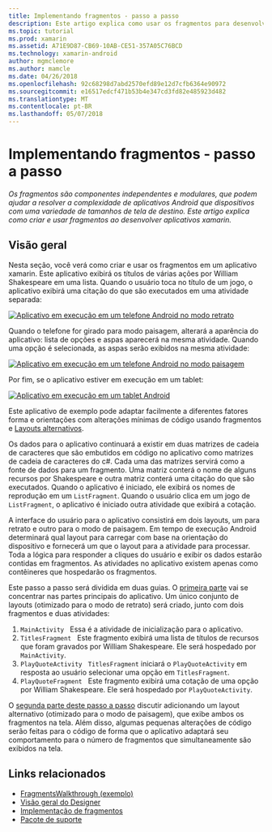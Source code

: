 ```yaml
---
title: Implementando fragmentos - passo a passo
description: Este artigo explica como usar os fragmentos para desenvolver aplicativos xamarin.
ms.topic: tutorial
ms.prod: xamarin
ms.assetid: A71E9D87-CB69-10AB-CE51-357A05C76BCD
ms.technology: xamarin-android
author: mgmclemore
ms.author: mamcle
ms.date: 04/26/2018
ms.openlocfilehash: 92c68298d7abd2570efd89e12d7cfb6364e90972
ms.sourcegitcommit: e16517edcf471b53b4e347cd3fd82e485923d482
ms.translationtype: MT
ms.contentlocale: pt-BR
ms.lasthandoff: 05/07/2018
---
```

# <a name="implementing-fragments---walkthrough"></a>Implementando fragmentos - passo a passo

_Os fragmentos são componentes independentes e modulares, que podem ajudar a resolver a complexidade de aplicativos Android que dispositivos com uma variedade de tamanhos de tela de destino. Este artigo explica como criar e usar fragmentos ao desenvolver aplicativos xamarin._

## <a name="overview"></a>Visão geral

Nesta seção, você verá como criar e usar os fragmentos em um aplicativo xamarin. Este aplicativo exibirá os títulos de várias ações por William Shakespeare em uma lista. Quando o usuário toca no título de um jogo, o aplicativo exibirá uma citação do que são executados em uma atividade separada:

[![Aplicativo em execução em um telefone Android no modo retrato](./images/intro-screenshot-phone-sml.png)](./images/intro-screenshot-phone.png#lightbox)

Quando o telefone for girado para modo paisagem, alterará a aparência do aplicativo: lista de opções e aspas aparecerá na mesma atividade. Quando uma opção é selecionada, as aspas serão exibidos na mesma atividade:

[![Aplicativo em execução em um telefone Android no modo paisagem](./images/intro-screenshot-phone-land-sml.png)](./images/intro-screenshot-phone-land.png#lightbox)

Por fim, se o aplicativo estiver em execução em um tablet:

[![Aplicativo em execução em um tablet Android](./images/intro-screenshot-tablet-sml.png)](./images/intro-screenshot-tablet.png#lightbox)

Este aplicativo de exemplo pode adaptar facilmente a diferentes fatores forma e orientações com alterações mínimas de código usando fragmentos e [Layouts alternativos](/xamarin/android/app-fundamentals/resources-in-android/alternate-resources).

Os dados para o aplicativo continuará a existir em duas matrizes de cadeia de caracteres que são embutidos em código no aplicativo como matrizes de cadeia de caracteres do c#. Cada uma das matrizes servirá como a fonte de dados para um fragmento.  Uma matriz conterá o nome de alguns recursos por Shakespeare e outra matriz conterá uma citação do que são executados. Quando o aplicativo é iniciado, ele exibirá os nomes de reprodução em um `ListFragment`. Quando o usuário clica em um jogo de `ListFragment`, o aplicativo é iniciado outra atividade que exibirá a cotação.

A interface do usuário para o aplicativo consistirá em dois layouts, um para retrato e outro para o modo de paisagem. Em tempo de execução Android determinará qual layout para carregar com base na orientação do dispositivo e fornecerá um que o layout para a atividade para processar. Toda a lógica para responder a cliques do usuário e exibir os dados estarão contidas em fragmentos. As atividades no aplicativo existem apenas como contêineres que hospedarão os fragmentos.

Este passo a passo será dividida em duas guias. O [primeira parte](./walkthrough.md) vai se concentrar nas partes principais do aplicativo. Um único conjunto de layouts (otimizado para o modo de retrato) será criado, junto com dois fragmentos e duas atividades:

1. `MainActivity` &nbsp; Essa é a atividade de inicialização para o aplicativo.
1. `TitlesFragment` &nbsp; Este fragmento exibirá uma lista de títulos de recursos que foram gravados por William Shakespeare. Ele será hospedado por `MainActivity`.
1. `PlayQuoteActivity` &nbsp; `TitlesFragment` iniciará o `PlayQuoteActivity` em resposta ao usuário selecionar uma opção em `TitlesFragment`.
1. `PlayQuoteFragment` &nbsp; Este fragmento exibirá uma cotação de uma opção por William Shakespeare. Ele será hospedado por `PlayQuoteActivity`.

O [segunda parte deste passo a passo](./walkthrough-landscape.md) discutir adicionando um layout alternativo (otimizado para o modo de paisagem), que exibe ambos os fragmentos na tela. Além disso, algumas pequenas alterações de código serão feitas para o código de forma que o aplicativo adaptará seu comportamento para o número de fragmentos que simultaneamente são exibidos na tela.

## <a name="related-links"></a>Links relacionados

- [FragmentsWalkthrough (exemplo)](https://developer.xamarin.com/samples/monodroid/FragmentsWalkthrough/)
- [Visão geral do Designer](~/android/user-interface/android-designer/index.md)
- [Implementação de fragmentos](http://developer.android.com/guide/topics/fundamentals/fragments.html)
- [Pacote de suporte](http://developer.android.com/sdk/compatibility-library.html)
